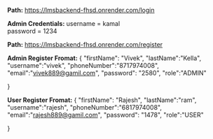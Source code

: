 **Path:** https://lmsbackend-fhsd.onrender.com/login

**Admin Credentials:**
username = kamal  
password = 1234

**Path:** https://lmsbackend-fhsd.onrender.com/register

**Admin Register Fromat:**
{
    "firstName": "Vivek",
    "lastName":"Kella",
    "username":"vivek",
    "phoneNumber":"8717974008",
    "email":"vivek889@gamil.com",
    "password": "2580",
    "role":"ADMIN"
   
}

**User Register Fromat:**
{
    "firstName": "Rajesh",
    "lastName":"ram",
    "username":"rajesh",
    "phoneNumber":"6817974008",
    "email":"rajesh889@gamil.com",
    "password": "1478",
    "role":"USER"
   
}
